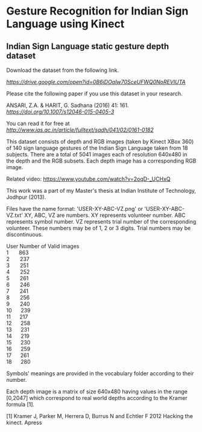 # Gesture Recognition for Indian Sign Language using Kinect
Indian Sign Language static gesture depth dataset
-------------------------------------------------
Download the dataset from the following link.

_https://drive.google.com/open?id=0B6iDOaIw70SceUFWQ0NoREVIUTA_

Please cite the following paper if you use this dataset in your research.

ANSARI, Z.A. & HARIT, G. Sadhana (2016) 41: 161. _https://doi.org/10.1007/s12046-015-0405-3_

You can read it for free at _http://www.ias.ac.in/article/fulltext/sadh/041/02/0161-0182_

This dataset consists of depth and RGB images (taken by Kinect XBox 360) of 140 sign language gestures of the Indian Sign Language taken from 18 subjects. There are a total of 5041 images each of resolution 640x480 in the depth and the RGB subsets. Each depth image has a corresponding RGB image.

Related video: https://www.youtube.com/watch?v=2oqD-_UCHxQ

This work was a part of my Master's thesis at Indian Institute of Technology, Jodhpur (2013).

Files have the name format:
'USER-XY-ABC-VZ.png' or 'USER-XY-ABC-VZ.txt'
XY, ABC, VZ are numbers. 
XY represents volunteer number.
ABC represents symbol number.
VZ represents trial number of the corresponding volunteer.
These numbers may be of 1, 2 or 3 digits.
Trial numbers may be discontinuous.  

  User	Number of Valid images  
  1&nbsp;&nbsp;&nbsp;&nbsp;&nbsp;&nbsp;&nbsp;863  
  2&nbsp;&nbsp;&nbsp;&nbsp;&nbsp;&nbsp;&nbsp;237  
  3&nbsp;&nbsp;&nbsp;&nbsp;&nbsp;&nbsp;&nbsp;251  
  4&nbsp;&nbsp;&nbsp;&nbsp;&nbsp;&nbsp;&nbsp;252  
  5&nbsp;&nbsp;&nbsp;&nbsp;&nbsp;&nbsp;&nbsp;261  
  6&nbsp;&nbsp;&nbsp;&nbsp;&nbsp;&nbsp;&nbsp;246  
  7&nbsp;&nbsp;&nbsp;&nbsp;&nbsp;&nbsp;&nbsp;241  
  8&nbsp;&nbsp;&nbsp;&nbsp;&nbsp;&nbsp;&nbsp;256  
  9&nbsp;&nbsp;&nbsp;&nbsp;&nbsp;&nbsp;&nbsp;240  
  10&nbsp;&nbsp;&nbsp;&nbsp;&nbsp;&nbsp;239  
  11&nbsp;&nbsp;&nbsp;&nbsp;&nbsp;&nbsp;217  
  12&nbsp;&nbsp;&nbsp;&nbsp;&nbsp;&nbsp;258  
  13&nbsp;&nbsp;&nbsp;&nbsp;&nbsp;&nbsp;231  
  14&nbsp;&nbsp;&nbsp;&nbsp;&nbsp;&nbsp;219  
  15&nbsp;&nbsp;&nbsp;&nbsp;&nbsp;&nbsp;230  
  16&nbsp;&nbsp;&nbsp;&nbsp;&nbsp;&nbsp;259  
  17&nbsp;&nbsp;&nbsp;&nbsp;&nbsp;&nbsp;261  
  18&nbsp;&nbsp;&nbsp;&nbsp;&nbsp;&nbsp;280  
  
  Symbols' meanings are provided in the vocabulary folder according to their number.
  
  Each depth image is a matrix of size 640x480 having values in the range [0,2047] which correspond to real world depths according to the Kramer formula [1].  
  
[1] Kramer J, Parker M, Herrera D, Burrus N and Echtler F 2012 Hacking the kinect. Apress  
